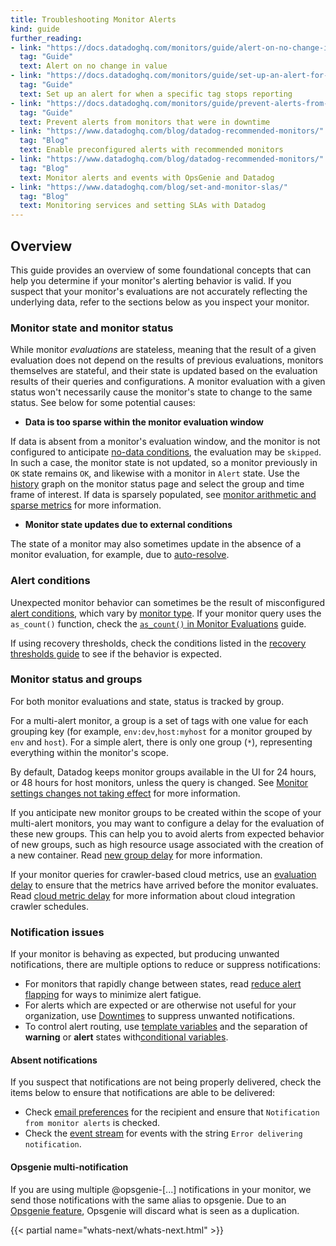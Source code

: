 ```yaml
---
title: Troubleshooting Monitor Alerts
kind: guide
further_reading:
- link: "https://docs.datadoghq.com/monitors/guide/alert-on-no-change-in-value/"
  tag: "Guide"
  text: Alert on no change in value
- link: "https://docs.datadoghq.com/monitors/guide/set-up-an-alert-for-when-a-specific-tag-stops-reporting/"
  tag: "Guide"
  text: Set up an alert for when a specific tag stops reporting  
- link: "https://docs.datadoghq.com/monitors/guide/prevent-alerts-from-monitors-that-were-in-downtime/"
  tag: "Guide"
  text: Prevent alerts from monitors that were in downtime    
- link: "https://www.datadoghq.com/blog/datadog-recommended-monitors/"
  tag: "Blog"
  text: Enable preconfigured alerts with recommended monitors
- link: "https://www.datadoghq.com/blog/datadog-recommended-monitors/"
  tag: "Blog"
  text: Monitor alerts and events with OpsGenie and Datadog
- link: "https://www.datadoghq.com/blog/set-and-monitor-slas/"
  tag: "Blog"
  text: Monitoring services and setting SLAs with Datadog   
---
```


## Overview

This guide provides an overview of some foundational concepts that can help you determine if your monitor's alerting behavior is valid. If you suspect that your monitor's evaluations are not accurately reflecting the underlying data, refer to the sections below as you inspect your monitor.

### Monitor state and monitor status

While monitor *evaluations* are stateless, meaning that the result of a given evaluation does not depend on the results of previous evaluations, monitors themselves are stateful, and their state is updated based on the evaluation results of their queries and configurations. A monitor evaluation with a given status won't necessarily cause the monitor's state to change to the same status. See below for some potential causes:

- **Data is too sparse within the monitor evaluation window**

If data is absent from a monitor's evaluation window, and the monitor is not configured to anticipate [no-data conditions][1], the evaluation may be `skipped`. In such a case, the monitor state is not updated, so a monitor previously in `OK` state remains `OK`, and likewise with a monitor in `Alert` state. Use the [history][2] graph on the monitor status page and select the group and time frame of interest. If data is sparsely populated, see [monitor arithmetic and sparse metrics][3] for more information.

- **Monitor state updates due to external conditions**

The state of a monitor may also sometimes update in the absence of a monitor evaluation, for example, due to [auto-resolve][4]. 

### Alert conditions

Unexpected monitor behavior can sometimes be the result of misconfigured [alert conditions][5], which vary by [monitor type][6]. If your monitor query uses the `as_count()` function, check the [`as_count()` in Monitor Evaluations][7] guide. 

If using recovery thresholds, check the conditions listed in the [recovery thresholds guide][8] to see if the behavior is expected.

### Monitor status and groups

For both monitor evaluations and state, status is tracked by group. 

For a multi-alert monitor, a group is a set of tags with one value for each grouping key (for example, `env:dev`,`host:myhost` for a monitor grouped by `env` and `host`). For a simple alert, there is only one group (`*`), representing everything within the monitor's scope. 

By default, Datadog keeps monitor groups available in the UI for 24 hours, or 48 hours for host monitors, unless the query is changed. See [Monitor settings changes not taking effect][9] for more information.

If you anticipate new monitor groups to be created within the scope of your multi-alert monitors, you may want to configure a delay for the evaluation of these new groups. This can help you to avoid alerts from expected behavior of new groups, such as high resource usage associated with the creation of a new container. Read [new group delay][10] for more information.

If your monitor queries for crawler-based cloud metrics, use an [evaluation delay][11] to ensure that the metrics have arrived before the monitor evaluates. Read [cloud metric delay][12] for more information about cloud integration crawler schedules.

### Notification issues

If your monitor is behaving as expected, but producing unwanted notifications, there are multiple options to reduce or suppress notifications:

- For monitors that rapidly change between states, read [reduce alert flapping][13] for ways to minimize alert fatigue. 
- For alerts which are expected or are otherwise not useful for your organization, use [Downtimes][14] to suppress unwanted notifications.
- To control alert routing, use [template variables][15] and the separation of **warning** or **alert** states with[conditional variables][16].

#### Absent notifications

If you suspect that notifications are not being properly delivered, check the items below to ensure that notifications are able to be delivered:

- Check [email preferences][17] for the recipient and ensure that `Notification from monitor alerts` is checked.
- Check the [event stream][18] for events with the string `Error delivering notification`.

#### Opsgenie multi-notification

If you are using multiple @opsgenie-[...] notifications in your monitor, we send those notifications with the same alias to opsgenie.
Due to an [Opsgenie feature][19], Opsgenie will discard what is seen as a duplication.

{{< partial name="whats-next/whats-next.html" >}}

[1]: /monitors/create/configuration/?tabs=thresholdalert#no-data
[2]: /monitors/manage/status/#history
[3]: /monitors/guide/monitor-arithmetic-and-sparse-metrics/
[4]: /monitors/create/configuration/?tabs=thresholdalert#auto-resolve
[5]: /monitors/create/configuration/?tabs=thresholdalert#set-alert-conditions
[6]: /monitors/create/#monitor-types
[7]: /monitors/guide/as-count-in-monitor-evaluations/
[8]: /monitors/guide/recovery-thresholds/#behavior
[9]: /monitors/guide/why-did-my-monitor-settings-change-not-take-effect
[10]: /monitors/create/configuration/?tabs=thresholdalert#new-group-delay
[11]: /monitors/create/configuration/?tabs=thresholdalert#evaluation-delay
[12]: /integrations/faq/cloud-metric-delay/
[13]: /monitors/guide/reduce-alert-flapping/
[14]: /monitors/guide/suppress-alert-with-downtimes/
[15]: /monitors/notify/variables/?tab=is_alert&tabs=is_alert#template-variables
[16]: /monitors/notify/variables/?tab=is_alert&tabs=is_alert#conditional-variables
[17]: /account_management/#preferences
[18]: /events/stream
[19]: https://docs.opsgenie.com/docs/alert-deduplication
